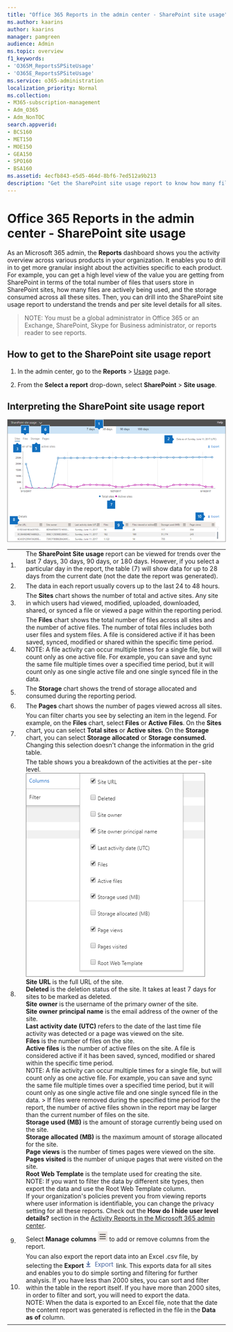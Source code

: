 ```yaml
---
title: "Office 365 Reports in the admin center - SharePoint site usage"
ms.author: kaarins
author: kaarins
manager: pamgreen
audience: Admin
ms.topic: overview
f1_keywords:
- 'O365M_ReportsSPSiteUsage'
- 'O365E_ReportsSPSiteUsage'
ms.service: o365-administration
localization_priority: Normal
ms.collection: 
- M365-subscription-management
- Adm_O365
- Adm_NonTOC
search.appverid:
- BCS160
- MET150
- MOE150
- GEA150
- SPO160
- BSA160
ms.assetid: 4ecfb843-e5d5-464d-8bf6-7ed512a9b213
description: "Get the SharePoint site usage report to know how many files users store in SharePoint sites, how many are actively used, and the total storage consumed. "
---
```


# Office 365 Reports in the admin center - SharePoint site usage

As an Microsoft 365 admin, the **Reports** dashboard shows you the activity overview across various products in your organization. It enables you to drill in to get more granular insight about the activities specific to each product. For example, you can get a high level view of the value you are getting from SharePoint in terms of the total number of files that users store in SharePoint sites, how many files are actively being used, and the storage consumed across all these sites. Then, you can drill into the SharePoint site usage report to understand the trends and per site level details for all sites. 
  
> NOTE:
> You must be a global administrator in Office 365 or an Exchange, SharePoint, Skype for Business administrator, or reports reader to see reports. 
  
## How to get to the SharePoint site usage report

1. In the admin center, go to the **Reports** \> <a href="https://go.microsoft.com/fwlink/p/?linkid=2074756" target="_blank">Usage</a> page.

    
2. From the **Select a report** drop-down, select **SharePoint** \> **Site usage**.
  
## Interpreting the SharePoint site usage report

![SharePoint Site Usage Report](../media/4f88fb7d-9aa8-470e-9e23-e31caaf77d78.png)
  
|||
|:-----|:-----|
|1.  <br/> |The **SharePoint Site usage** report can be viewed for trends over the last 7 days, 30 days, 90 days, or 180 days. However, if you select a particular day in the report, the table (7) will show data for up to 28 days from the current date (not the date the report was generated).  <br/> |
|2.  <br/> |The data in each report usually covers up to the last 24 to 48 hours. <br/> |
|3.  <br/> |The **Sites** chart shows the number of total and active sites. Any site in which users had viewed, modified, uploaded, downloaded, shared, or synced a file or viewed a page within the reporting period.  <br/> |
|4.  <br/> |The **Files** chart shows the total number of files across all sites and the number of active files. The number of total files includes both user files and system files. A file is considered active if it has been saved, synced, modified or shared within the specific time period.  <br/> NOTE: A file activity can occur multiple times for a single file, but will count only as one active file. For example, you can save and sync the same file multiple times over a specified time period, but it will count only as one single active file and one single synced file in the data.           |
|5.  <br/> |The **Storage** chart shows the trend of storage allocated and consumed during the reporting period.  <br/> |
|6.  <br/> |The **Pages** chart shows the number of pages viewed across all sites.  <br/> |
|7.  <br/> |You can filter charts you see by selecting an item in the legend. For example, on the **Files** chart, select **Files** or **Active Files**. On the **Sites** chart, you can select **Total sites** or **Active sites**. On the **Storage** chart, you can select **Storage allocated** or **Storage consumed.** Changing this selection doesn't change the information in the grid table.  <br/> |
|8.  <br/> | The table shows you a breakdown of the activities at the per-site level.  <br/> ![Column options for usage report](../media/sharepointsite-usage.png)           <br/> **Site URL** is the full URL of the site.  <br/> **Deleted** is the deletion status of the site. It takes at least 7 days for sites to be marked as deleted.  <br/> **Site owner** is the username of the primary owner of the site.  <br/>**Site owner principal name** is the email address of the owner of the site.  <br/> **Last activity date (UTC)** refers to the date of the last time file activity was detected or a page was viewed on the site.  <br/> **Files** is the number of files on the site.  <br/> **Active files** is the number of active files on the site. A file is considered active if it has been saved, synced, modified or shared within the specific time period.  <br/> NOTE: A file activity can occur multiple times for a single file, but will count only as one active file. For example, you can save and sync the same file multiple times over a specified time period, but it will count only as one single active file and one single synced file in the data. >  If files were removed during the specified time period for the report, the number of active files shown in the report may be larger than the current number of files on the site.<br/>**Storage used (MB)** is the amount of storage currently being used on the site.  <br/> **Storage allocated (MB)** is the maximum amount of storage allocated for the site.  <br/> **Page views** is the number of times pages were viewed on the site.  <br/> **Pages visited** is the number of unique pages that were visited on the site.  <br/> **Root Web Template** is the template used for creating the site.  <br/> NOTE: If you want to filter the data by different site types, then export the data and use the Root Web Template column. <br/>If your organization's policies prevent you from viewing reports where user information is identifiable, you can change the privacy setting for all these reports. Check out the **How do I hide user level details?** section in the [Activity Reports in the Microsoft 365 admin center](activity-reports.md).  <br/> |
|9.  <br/> |Select **Manage columns**  ![Manage Columns](../media/13d2e536-de88-4db3-80c7-7a3a57298eb4.png) to add or remove columns from the report.  <br/> |
|10.  <br/> |You can also export the report data into an Excel .csv file, by selecting the **Export** ![Export](../media/4dc548cc-8061-48d5-9240-6793affca43a.png) link. This exports data for all sites and enables you to do simple sorting and filtering for further analysis. If you have less than 2000 sites, you can sort and filter within the table in the report itself. If you have more than 2000 sites, in order to filter and sort, you will need to export the data.  <br/> NOTE: When the data is exported to an Excel file, note that the date the content report was generated is reflected in the file in the **Data as of** column.      <br/>   |
|||
   

